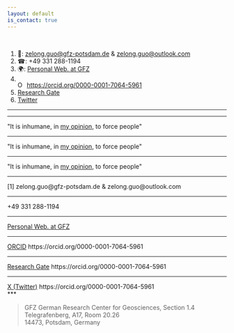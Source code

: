 ```yaml
---
layout: default
is_contact: true
---
```


<br>

1. &#128231;: zelong.guo@gfz-potsdam.de & zelong.guo@outlook.com  
2. &#9742;: +49 331 288-1194  
3. &#127757;: [Personal Web. at GFZ](https://www.gfz-potsdam.de/en/staff/zelong-guo/sec14/)
4. <div itemscope itemtype="https://schema.org/Person"><a itemprop="sameAs" content="https://orcid.org/0000-0001-7064-5961" href="https://orcid.org/0000-0001-7064-5961" target="orcid.widget" rel="me noopener noreferrer" style="vertical-align:top;"><img src="https://orcid.org/sites/default/files/images/orcid_16x16.png" style="width:1em;margin-right:.5em;" alt="ORCID iD icon">https://orcid.org/0000-0001-7064-5961</a></div>
5. [Research Gate](https://www.researchgate.net/profile/Zelong-Guo)  
6. [Twitter](https://twitter.com/zelong_guo)  

---
---

<!-- setting it with my fontawesome kit -->
<script src="https://kit.fontawesome.com/c30765c418.js" crossorigin="anonymous"></script>
<!-- <i class="fa-brands fa-github-square fa-2xs"></i> [github](https://twitter.com/zelong_guo) -->

<div style="text-align: left;">
  <i class="fa-brands fa-github-square fa-2x"></i>
  "It is inhumane, in <a href="https://www.washingtonpost.com/archive/lifestyle/magazine/1997/11/09/grounds-for-suspicion/075c7cfe-d5cf-4443-ae42-a95e6e46fed7/">my opinion</a>, to force people"
</div>

---
<div style="text-align: left;">
    <i class="fa-brands fa-github-square fa-2x" style="vertical-align: middle;"></i>
    "It is inhumane, in <a href="https://www.washingtonpost.com/archive/lifestyle/magazine/1997/11/09/grounds-for-suspicion/075c7cfe-d5cf-4443-ae42-a95e6e46fed7/">my opinion</a>, to force people"
</div>

---
<div style="text-align: left;">
    <i class="fa-brands fa-github-square fa-1.5x" style="vertical-align: middle;"></i>
    "It is inhumane, in <a href="https://www.washingtonpost.com/archive/lifestyle/magazine/1997/11/09/grounds-for-suspicion/075c7cfe-d5cf-4443-ae42-a95e6e46fed7/">my opinion</a>, to force people"
</div>

---
<div style="text-align: left;">
    [1] <i class="fa-solid fa-envelope fa-1x" style="vertical-align: middle;"></i> zelong.guo@gfz-potsdam.de & zelong.guo@outlook.com 
</div>

---
<div style="text-align: left;">
    <i class="fa-solid fa-phone fa-1x" style="vertical-align: middle;"></i> +49 331 288-1194
</div>

---
<div style="text-align: left;">
    <i class="fa-solid fa-arrow-up-right-from-square fa-1x" style="vertical-align: middle;"></i><a href="https://www.gfz-potsdam.de/en/staff/zelong-guo/sec14/">Personal Web. at GFZ</a>
</div>

---
<div style="text-align: left;">
    <i class="fa-brands fa-orcid fa-1x" style="vertical-align: middle;"></i><a href="https://orcid.org/0000-0001-7064-5961">ORCID</a>
<a>https://orcid.org/0000-0001-7064-5961</a>
</div>

---
<div style="text-align: left;">
    <i class="fa-brands fa-researchgate fa-1x" style="vertical-align: middle;"></i><a href="https://www.researchgate.net/profile/Zelong-Guo">Research Gate</a>
<a>https://orcid.org/0000-0001-7064-5961</a>
</div>

---
<div style="text-align: left;">
    <i class="fa-brands fa-x-twitter fa-1x" style="vertical-align: middle;"></i><a href="https://twitter.com/zelong_guo">X (Twitter)</a>
<a>https://orcid.org/0000-0001-7064-5961</a>
</div>
***

> GFZ German Research Center for Geosciences, Section 1.4   
Telegrafenberg, A17, Room 20.26  
14473, Potsdam, Germany

<br>
